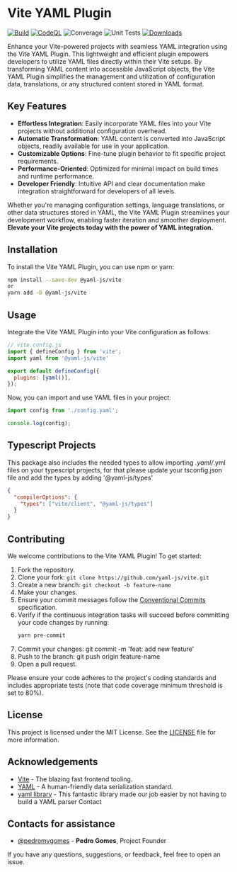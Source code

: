 # Vite YAML Plugin
[![Build](https://github.com/yaml-js/vite/actions/workflows/build.yml/badge.svg)](https://github.com/yaml-js/vite/actions/workflows/build.yml) [![CodeQL](https://github.com/yaml-js/vite/actions/workflows/codeql.yml/badge.svg)](https://github.com/yaml-js/vite/actions/workflows/codeql.yml) ![Converage](https://img.shields.io/endpoint?url=https://gist.githubusercontent.com/pedromvgomes/5a72d5db890cc90ad001b05d6ff71f73/raw/yaml-js-vite-cobertura-coverage.json) ![Unit Tests](https://img.shields.io/endpoint?url=https://gist.githubusercontent.com/pedromvgomes/5a72d5db890cc90ad001b05d6ff71f73/raw/yaml-js-vite-junit-tests.json) [![Downloads](https://img.shields.io/npm/d18m/%40yaml-js%2Fvite)](https://www.npmjs.com/package/@yaml-js/vite)

Enhance your Vite-powered projects with seamless YAML integration using the Vite YAML Plugin. This lightweight and efficient plugin empowers developers to utilize YAML files directly within their Vite setups. By transforming YAML content into accessible JavaScript objects, the Vite YAML Plugin simplifies the management and utilization of configuration data, translations, or any structured content stored in YAML format.

## Key Features

- **Effortless Integration**: Easily incorporate YAML files into your Vite projects without additional configuration overhead.
- **Automatic Transformation**: YAML content is converted into JavaScript objects, readily available for use in your application.
- **Customizable Options**: Fine-tune plugin behavior to fit specific project requirements.
- **Performance-Oriented**: Optimized for minimal impact on build times and runtime performance.
- **Developer Friendly**: Intuitive API and clear documentation make integration straightforward for developers of all levels.

Whether you're managing configuration settings, language translations, or other data structures stored in YAML, the Vite YAML Plugin streamlines your development workflow, enabling faster iteration and smoother deployment. **Elevate your Vite projects today with the power of YAML integration.**

## Installation
To install the Vite YAML Plugin, you can use npm or yarn:

```bash
npm install --save-dev @yaml-js/vite
or
yarn add -D @yaml-js/vite
```

## Usage
Integrate the Vite YAML Plugin into your Vite configuration as follows:

```javascript
// vite.config.js
import { defineConfig } from 'vite';
import yaml from '@yaml-js/vite'

export default defineConfig({
  plugins: [yaml()],
});
```

Now, you can import and use YAML files in your project:

```javascript
import config from './config.yaml';

console.log(config);
```

## Typescript Projects
This package also includes the needed types to allow importing *.yaml/*.yml files on your typescript projects, for that please update your tsconfig.json file and add the types by adding '@yaml-js/types'

```json
{
  "compilerOptions": {
    "types": ["vite/client", "@yaml-js/types"]
  }
}
```

## Contributing

We welcome contributions to the Vite YAML Plugin! To get started:

1. Fork the repository.
2. Clone your fork: `git clone https://github.com/yaml-js/vite.git`
3. Create a new branch: `git checkout -b feature-name`
4. Make your changes.
5. Ensure your commit messages follow the [Conventional Commits](https://www.conventionalcommits.org/) specification.
6. Verify if the continuous integration tasks will succeed before committing your code changes by running:
   ```bash
   yarn pre-commit
   ```
7. Commit your changes: git commit -m 'feat: add new feature'
8. Push to the branch: git push origin feature-name
9. Open a pull request.

Please ensure your code adheres to the project's coding standards and includes appropriate tests (note that code coverage minimum threshold is set to 80%).

## License
This project is licensed under the MIT License. See the [LICENSE](/LICENSE) file for more information.

## Acknowledgements
* [Vite](https://vitejs.dev/) - The blazing fast frontend tooling.
* [YAML](https://yaml.org/) - A human-friendly data serialization standard.
* [yaml library](github.com/eemeli/yaml) - This fantastic library made our job easier by not having to build a YAML parser
Contact

## Contacts for assistance
- [@pedromvgomes](https://github.com/pedromvgomes) - **Pedro Gomes**, Project Founder


If you have any questions, suggestions, or feedback, feel free to open an issue.
